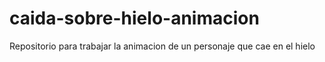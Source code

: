 # caida-sobre-hielo-animacion
Repositorio para trabajar la animacion de un personaje que cae en el hielo
